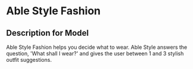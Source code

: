 # Able Style Fashion

## Description for Model

Able Style Fashion helps you decide what to wear. Able Style answers the question, 'What shall I wear?' and gives the user between 1 and 3 stylish outfit suggestions.

